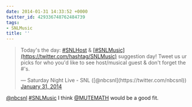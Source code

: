 ```yaml
---
date: 2014-01-31 14:33:52 +0000
twitter_id: 429336748762484739
tags:
- SNLMusic
title: ''
---
```


<blockquote class="twitter-tweet"><p lang="en" dir="ltr">Today&#39;s the day: <a href="https://twitter.com/hashtag/SNLHost?src=hash&amp;ref_src=twsrc%5Etfw">#SNLHost</a> &amp; <a href="https://twitter.com/hashtag/SNLMusic?src=hash&amp;ref_src=twsrc%5Etfw">[#SNLMusic](https://twitter.com/hashtag/SNLMusic)</a> suggestion day! Tweet us ur picks for who you&#39;d like to see host/musical guest &amp; don&#39;t forget the #&#39;s.</p>&mdash; Saturday Night Live - SNL ([@nbcsnl](https://twitter.com/nbcsnl)) <a href="https://twitter.com/nbcsnl/status/429319011885539329?ref_src=twsrc%5Etfw">January 31, 2014</a></blockquote>
<script async src="https://platform.twitter.com/widgets.js" charset="utf-8"></script>

[@nbcsnl](https://twitter.com/nbcsnl) [#SNLMusic](https://twitter.com/hashtag/SNLMusic) I think [@MUTEMATH](https://twitter.com/MUTEMATH) would be a good fit.
